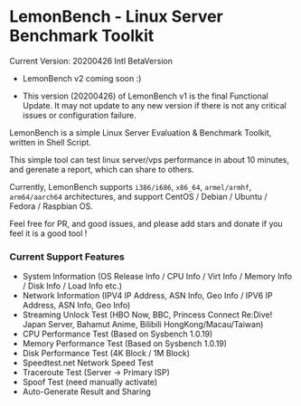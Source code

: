 # LemonBench - Linux Server Benchmark Toolkit

Current Version: 20200426 Intl BetaVersion 



- LemonBench v2 coming soon :)

- This version (20200426) of LemonBench v1 is the final Functional Update. It may not update to any new version if there is not any critical issues or configuration failure.



LemonBench is a simple Linux Server Evaluation & Benchmark Toolkit, written in Shell Script.

This simple tool can test linux server/vps performance in about 10 minutes, and gerenate a report, which can share to others.

Currently, LemonBench supports ```i386/i686```, ```x86_64```, ```armel/armhf```, ```arm64/aarch64``` architectures, and support CentOS / Debian / Ubuntu / Fedora / Raspbian OS.

Feel free for PR, and good issues, and please add stars and donate if you feel it is a good tool !



### Current Support Features

- System Information (OS Release Info / CPU Info / Virt Info / Memory Info / Disk Info / Load Info etc.)
- Network Information (IPV4 IP Address, ASN Info, Geo Info / IPV6 IP Address, ASN Info, Geo Info)
- Streaming Unlock Test (HBO Now, BBC, Princess Connect Re:Dive! Japan Server, Bahamut Anime, Bilibili HongKong/Macau/Taiwan)
- CPU Performance Test (Based on Sysbench 1.0.19)
- Memory Performance Test (Based on Sysbench 1.0.19)
- Disk Performance Test (4K Block / 1M Block)
- Speedtest.net Network Speed Test
- Traceroute Test (Server -> Primary ISP)
- Spoof Test (need manually activate)
- Auto-Generate Result and Sharing
